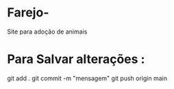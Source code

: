 # Farejo-
Site para adoção de animais


# Para Salvar alterações :

git add .
git commit -m "mensagem"
git push origin main

